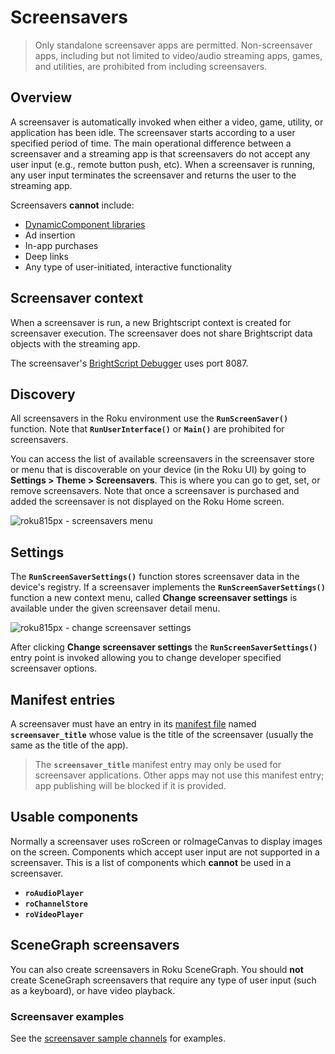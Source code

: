 Screensavers
============

> Only standalone screensaver apps are permitted. Non-screensaver apps, including but not limited to video/audio streaming apps, games, and utilities, are prohibited from including screensavers.

Overview
--------

A screensaver is automatically invoked when either a video, game, utility, or application has been idle. The screensaver starts according to a user specified period of time. The main operational difference between a screensaver and a streaming app is that screensavers do not accept any user input (e.g., remote button push, etc). When a screensaver is running, any user input terminates the screensaver and returns the user to the streaming app.

Screensavers **cannot** include:

*   [DynamicComponent libraries](/docs/references/scenegraph/control-nodes/componentlibrary.md)
*   Ad insertion
*   In-app purchases
*   Deep links
*   Any type of user-initiated, interactive functionality

Screensaver context
-------------------

When a screensaver is run, a new Brightscript context is created for screensaver execution. The screensaver does not share Brightscript data objects with the streaming app.

The screensaver's [BrightScript Debugger](/docs/developer-program/debugging/debugging-channels.md) uses port 8087.

Discovery
---------

All screensavers in the Roku environment use the **`RunScreenSaver()`** function. Note that **`RunUserInterface()`** or **`Main()`** are prohibited for screensavers.

You can access the list of available screensavers in the screensaver store or menu that is discoverable on your device (in the Roku UI) by going to **Settings > Theme > Screensavers**. This is where you can go to get, set, or remove screensavers. Note that once a screensaver is purchased and added the screensaver is not displayed on the Roku Home screen.

![roku815px - screensavers menu](https://image.roku.com/ZHZscHItMTc2/screensavers-menu.png "screensavers_menu")

Settings
--------

The **`RunScreenSaverSettings()`** function stores screensaver data in the device's registry. If a screensaver implements the **`RunScreenSaverSettings()`** function a new context menu, called **Change screensaver settings** is available under the given screensaver detail menu.

![roku815px - change screensaver settings](https://image.roku.com/ZHZscHItMTc2/change-screensaver-settings.png "change_screensaver_settings")

After clicking **Change screensaver settings** the **`RunScreenSaverSettings()`** entry point is invoked allowing you to change developer specified screensaver options.

Manifest entries
----------------

A screensaver must have an entry in its [manifest file](/docs/developer-program/getting-started/architecture/channel-manifest.md) named **`screensaver_title`** whose value is the title of the screensaver (usually the same as the title of the app).

> The **`screensaver_title`** manifest entry may only be used for screensaver applications. Other apps may not use this manifest entry; app publishing will be blocked if it is provided.

Usable components
-----------------

Normally a screensaver uses roScreen or roImageCanvas to display images on the screen. Components which accept user input are not supported in a screensaver. This is a list of components which **cannot** be used in a screensaver.

*   **`roAudioPlayer`**
*   **`roChannelStore`**
*   **`roVideoPlayer`**

SceneGraph screensavers
-----------------------

You can also create screensavers in Roku SceneGraph. You should **not** create SceneGraph screensavers that require any type of user input (such as a keyboard), or have video playback.

### Screensaver examples

See the [screensaver sample channels](https://github.com/rokudev/samples/tree/master/screen%20savers) for examples.